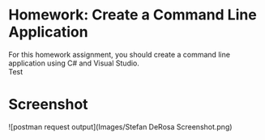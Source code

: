 ﻿# Homework: Create a Command Line Application
For this homework assignment, you should create a command line application using C# and Visual Studio.  
Test
# Screenshot
![postman request output](Images/Stefan DeRosa Screenshot.png)